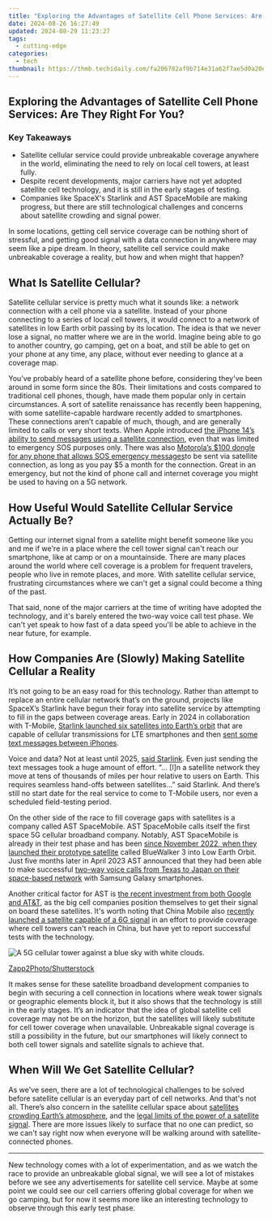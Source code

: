 ```yaml
---
title: "Exploring the Advantages of Satellite Cell Phone Services: Are They Right For You?"
date: 2024-08-26 16:27:49
updated: 2024-08-29 11:23:27
tags:
  - cutting-edge
categories:
  - tech
thumbnail: https://thmb.techidaily.com/fa206782af9b714e31a62f7ae5d0a20ed9b7932652ed0826ec0104cd05df9774.jpg
---
```


## Exploring the Advantages of Satellite Cell Phone Services: Are They Right For You?

### Key Takeaways

* Satellite cellular service could provide unbreakable coverage anywhere in the world, eliminating the need to rely on local cell towers, at least fully.
* Despite recent developments, major carriers have not yet adopted satellite cell technology, and it is still in the early stages of testing.
* Companies like SpaceX's Starlink and AST SpaceMobile are making progress, but there are still technological challenges and concerns about satellite crowding and signal power.

 In some locations, getting cell service coverage can be nothing short of stressful, and getting good signal with a data connection in anywhere may seem like a pipe dream. In theory, satellite cell service could make unbreakable coverage a reality, but how and when might that happen?

##  What Is Satellite Cellular?

 Satellite cellular service is pretty much what it sounds like: a network connection with a cell phone via a satellite. Instead of your phone connecting to a series of local cell towers, it would connect to a network of satellites in low Earth orbit passing by its location. The idea is that we never lose a signal, no matter where we are in the world. Imagine being able to go to another country, go camping, get on a boat, and still be able to get on your phone at any time, any place, without ever needing to glance at a coverage map.

 You’ve probably heard of a satellite phone before, considering they've been around in some form since the 80s. Their limitations and costs compared to traditional cell phones, though, have made them popular only in certain circumstances. A sort of satellite renaissance has recently been happening, with some satellite-capable hardware recently added to smartphones. These connections aren’t capable of much, though, and are generally limited to calls or very short texts. When Apple introduced [the iPhone 14’s ability to send messages using a satellite connection](https://android-location.techidaily.com/10-fake-gps-location-apps-on-android-of-your-poco-m6-pro-5g-drfone-by-drfone-virtual/), even that was limited to emergency SOS purposes only. There was also [Motorola’s $100 dongle for any phone that allows SOS emergency messages](https://screen-mirroring-recording.techidaily.com/updated-virtualvicar-video-vetting-for-2024/)to be sent via satellite connection, as long as you pay $5 a month for the connection. Great in an emergency, but not the kind of phone call and internet coverage you might be used to having on a 5G network.

##  How Useful Would Satellite Cellular Service Actually Be?

 Getting our internet signal from a satellite might benefit someone like you and me if we're in a place where the cell tower signal can't reach our smartphone, like at camp or on a mountainside. There are many places around the world where cell coverage is a problem for frequent travelers, people who live in remote places, and more. With satellite cellular service, frustrating circumstances where we can't get a signal could become a thing of the past.

 That said, none of the major carriers at the time of writing have adopted the technology, and it's barely entered the two-way voice call test phase. We can't yet speak to how fast of a data speed you'll be able to achieve in the near future, for example.

##  How Companies Are (Slowly) Making Satellite Cellular a Reality

 It’s not going to be an easy road for this technology. Rather than attempt to replace an entire cellular network that’s on the ground, projects like SpaceX’s Starlink have begun their foray into satellite service by attempting to fill in the gaps between coverage areas. Early in 2024 in collaboration with T-Mobile, [Starlink launched six satellites into Earth’s orbit](https://arstechnica.com/tech-policy/2024/01/spacex-launches-first-starlink-satellites-that-will-work-with-t-mobile-phones/) that are capable of cellular transmissions for LTE smartphones and then [sent some text messages between iPhones](https://arstechnica.com/tech-policy/2024/01/starlink-shows-off-first-texts-to-t-mobile-phones-sent-via-spacex-satellite/).

 Voice and data? Not at least until 2025, [said Starlink](https://api.starlink.com/public-files/DIRECT%5FTO%5FCELL%5FFIRST%5FTEXT%5FUPDATE.pdf). Even just sending the text messages took a huge amount of effort. “... \[I\]n a satellite network they move at tens of thousands of miles per hour relative to users on Earth. This requires seamless hand-offs between satellites…” said Starlink. And there’s still no start date for the real service to come to T-Mobile users, nor even a scheduled field-testing period.

 On the other side of the race to fill coverage gaps with satellites is a company called AST SpaceMobile. AST SpaceMobile calls itself the first space 5G cellular broadband company. Notably, AST SpaceMobile is already in their test phase and has been [since November 2022, when they launched their prototype satellite](https://ast-science.com/spacemobile-network/bluewalker-3/) called BlueWalker 3 into Low Earth Orbit. Just five months later in April 2023 AST announced that they had been able to make successful [two-way voice calls from Texas to Japan on their space-based network](https://www.businesswire.com/news/home/20230425005532/en/) with Samsung Galaxy smartphones.

 Another critical factor for AST is [the recent investment from both Google and AT&T](https://www.businesswire.com/news/home/20240118463570/en/), as the big cell companies position themselves to get their signal on board these satellites. It's worth noting that China Mobile also [recently launched a satellite capable of a 6G signal](https://www.lightreading.com/satellite/china-mobile-s-leo-satellites-put-5g-and-6g-to-a-test#close-modal) in an effort to provide coverage where cell towers can't reach in China, but have yet to report successful tests with the technology.

![A 5G cellular tower against a blue sky with white clouds.](https://static1.howtogeekimages.com/wordpress/wp-content/uploads/2020/09/5g-antenna.jpg) 

[Zapp2Photo/Shutterstock](https://www.shutterstock.com/image-photo/silhouette-5g-smart-mobile-cellular-network-1544360432)

 It makes sense for these satellite broadband development companies to begin with securing a cell connection in locations where weak tower signals or geographic elements block it, but it also shows that the technology is still in the early stages. It’s an indicator that the idea of global satellite cell coverage may not be on the horizon, but the satellites will likely substitute for cell tower coverage when unavailable. Unbreakable signal coverage is still a possibility in the future, but our smartphones will likely connect to both cell tower signals and satellite signals to achieve that.

##  When Will We Get Satellite Cellular?

 As we've seen, there are a lot of technological challenges to be solved before satellite cellular is an everyday part of cell networks. And that's not all. There’s also concern in the satellite cellular space about [satellites crowding Earth’s atmosphere](https://www.space.com/how-many-satellites-fit-safely-earth-orbit), and the [legal limits of the power of a satellite signal](https://interactive.satellitetoday.com/via/january-february-2024/satellite-issues-take-center-stage-at-wrc-23/). There are more issues likely to surface that no one can predict, so we can't say right now when everyone will be walking around with satellite-connected phones.

---

 New technology comes with a lot of experimentation, and as we watch the race to provide an unbreakable global signal, we will see a lot of mistakes before we see any advertisements for satellite cell service. Maybe at some point we could see our cell carriers offering global coverage for when we go camping, but for now it seems more like an interesting technology to observe through this early test phase.

<ins class="adsbygoogle"
     style="display:block"
     data-ad-format="autorelaxed"
     data-ad-client="ca-pub-7571918770474297"
     data-ad-slot="1223367746"></ins>



<ins class="adsbygoogle"
     style="display:block"
     data-ad-client="ca-pub-7571918770474297"
     data-ad-slot="8358498916"
     data-ad-format="auto"
     data-full-width-responsive="true"></ins>
